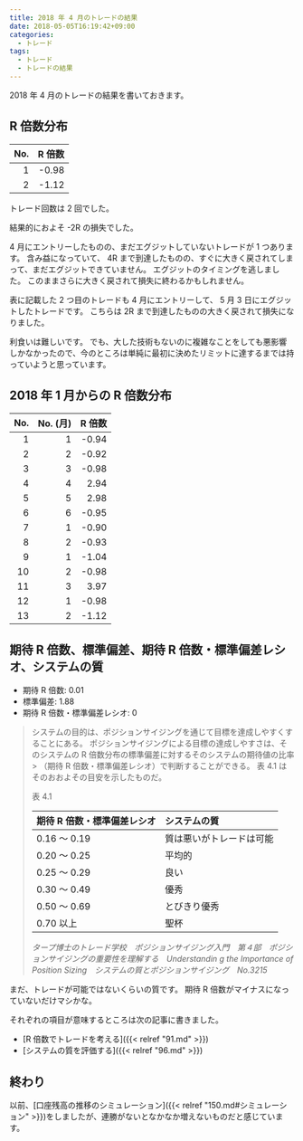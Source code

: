 ```yaml
---
title: 2018 年 4 月のトレードの結果
date: 2018-05-05T16:19:42+09:00
categories:
  - トレード
tags:
  - トレード
  - トレードの結果
---
```


2018 年 4 月のトレードの結果を書いておきます。

<!--more-->

<script src="//cdnjs.cloudflare.com/ajax/libs/Chart.js/2.7.2/Chart.bundle.min.js"></script>

<div height="320" width="640">
  <canvas id="canvas"></canvas>
</div>

<script>
  (function () {
    const ctx = document.getElementById('canvas').getContext('2d');
    const d = [0, -0.99, -1.99, -2.99, 0.08, 3.06, 2.06, 1.05, 0.08, -0.92, -1.92, 2.25, 1.25, 0.11];
    const data = {
      datasets: [{
        data: d,
        fill: false,
        label: '累積 R 倍数'
      }],
      labels: d.map((c, i, a) => i)
    };
    const options = {};
    const c = new Chart(ctx, {
      data: data,
      options: options,
      type: 'line'
    });
  })();
</script>

## R 倍数分布

| No.  | R 倍数 |
| ---: | -----: |
|    1 |  -0.98 |
|    2 |  -1.12 |

トレード回数は 2 回でした。

結果的におよそ -2R の損失でした。

4 月にエントリーしたものの、まだエグジットしていないトレードが 1 つあります。
含み益になっていて、 4R まで到達したものの、すぐに大きく戻されてしまって、まだエグジットできていません。
エグジットのタイミングを逃しました。
このままさらに大きく戻されて損失に終わるかもしれません。

表に記載した 2 つ目のトレードも 4 月にエントリーして、 5 月 3 日にエグジットしたトレードです。
こちらは 2R まで到達したものの大きく戻されて損失になりました。

利食いは難しいです。
でも、大した技術もないのに複雑なことをしても悪影響しかなかったので、今のところは単純に最初に決めたリミットに達するまでは持っていようと思っています。

## 2018 年 1 月からの R 倍数分布

| No.  | No. (月) | R 倍数 |
| ---: | -------: | -----: |
|    1 |        1 |  -0.94 |
|    2 |        2 |  -0.92 |
|    3 |        3 |  -0.98 |
|    4 |        4 |   2.94 |
|    5 |        5 |   2.98 |
|    6 |        6 |  -0.95 |
|    7 |        1 |  -0.90 |
|    8 |        2 |  -0.93 |
|    9 |        1 |  -1.04 |
|   10 |        2 |  -0.98 |
|   11 |        3 |   3.97 |
|   12 |        1 |  -0.98 |
|   13 |        2 |  -1.12 |

## 期待 R 倍数、標準偏差、期待 R 倍数・標準偏差レシオ、システムの質

* 期待 R 倍数: 0.01
* 標準偏差: 1.88
* 期待 R 倍数・標準偏差レシオ: 0

> システムの目的は、ポジションサイジングを通じて目標を達成しやすくすることにある。
> ポジションサイジングによる目標の達成しやすさは、そのシステムの R 倍数分布の標準偏差に対するそのシステムの期待値の比率>
（期待 R 倍数・標準偏差レシオ）で判断することができる。
> 表 4.1 はそのおおよその目安を示したものだ。
>
> 表 4.1
>
> | 期待 R 倍数・標準偏差レシオ |       システムの質       |
> | :-------------------------- | :----------------------- |
> | 0.16 ～ 0.19                | 質は悪いがトレードは可能 |
> | 0.20 ～ 0.25                | 平均的                   |
> | 0.25 ～ 0.29                | 良い                     |
> | 0.30 ～ 0.49                | 優秀                     |
> | 0.50 ～ 0.69                | とびきり優秀             |
> | 0.70 以上                   | 聖杯                     |
>
> <cite>タープ博士のトレード学校　ポジションサイジング入門　第４部　ポジションサイジングの重要性を理解する　Understandin
g the Importance of Position Sizing　システムの質とポジションサイジング　No.3215</cite>

まだ、トレードが可能ではないくらいの質です。
期待 R 倍数がマイナスになっていないだけマシかな。

それぞれの項目が意味するところは次の記事に書きました。

* [R 倍数でトレードを考える]({{< relref "91.md" >}})
* [システムの質を評価する]({{< relref "96.md" >}})

## 終わり

以前、[口座残高の推移のシミュレーション]({{< relref "150.md#シミュレーション" >}})をしましたが、連勝がないとなかなか増えないものだと感じています。
